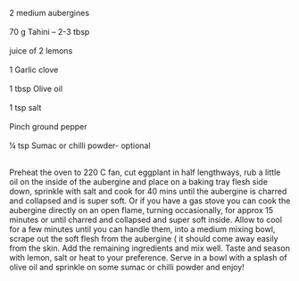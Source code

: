 2 medium aubergines<br></br>
70 g Tahini – 2-3 tbsp<br></br>
juice of 2 lemons<br></br>
1 Garlic clove<br></br>
1 tbsp Olive oil<br></br>
1 tsp salt<br></br>
Pinch ground pepper<br></br>
¼ tsp Sumac or chilli powder- optional<br></br>


Preheat the oven to 220 C fan, cut eggplant in half lengthways, rub a little oil on the inside of the aubergine and place on a baking tray flesh side down, sprinkle with salt and cook for 40 mins until the aubergine is charred and collapsed and is super soft. Or if you have a gas stove you can cook the aubergine directly on an open flame, turning occasionally, for approx 15 minutes or until charred and collapsed and super soft inside. Allow to cool for a few minutes until you can handle them, into a medium mixing bowl, scrape out the soft flesh from the aubergine ( it should come away easily from the skin. Add the remaining ingredients and mix well. Taste and season with lemon, salt or heat to your preference. Serve in a bowl with a splash of olive oil and sprinkle on some sumac or chilli powder and enjoy!